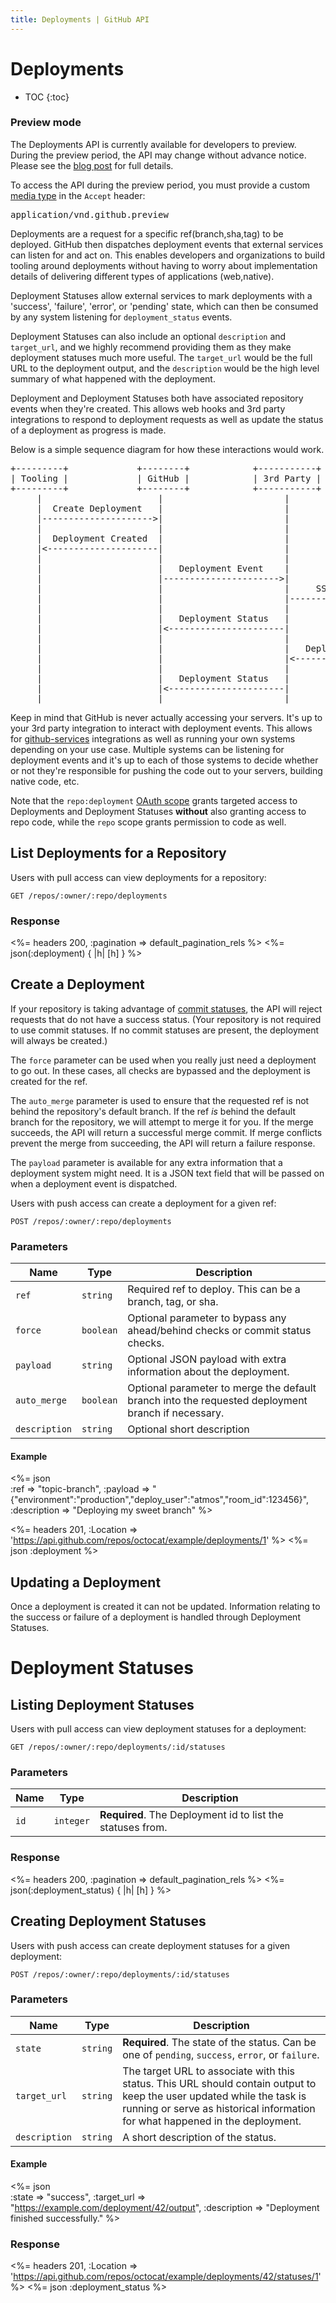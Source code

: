 ```yaml
---
title: Deployments | GitHub API
---
```


# Deployments

* TOC
{:toc}

### Preview mode

<div class="alert">
  <p>
    The Deployments API is currently available for developers to preview.
    During the preview period, the API may change without advance notice.
    Please see the <a href="/changes/2013-12-02-preview-the-new-deployments-api">blog post</a> for full details.
  </p>

  <p>
    To access the API during the preview period, you must provide a custom <a href="/v3/media">media type</a> in the <code>Accept</code> header:
    <pre>application/vnd.github.preview</pre>
  </p>
</div>

Deployments are a request for a specific ref(branch,sha,tag) to be deployed.
GitHub then dispatches deployment events that external services can listen for
and act on. This enables developers and organizations to build tooling around
deployments without having to worry about implementation details of delivering
different types of applications (web,native).

Deployment Statuses allow external services to mark deployments with a
'success', 'failure', 'error', or 'pending' state, which can then be consumed
by any system listening for `deployment_status` events.

Deployment Statuses can also include an optional `description` and `target_url`, and
we highly recommend providing them as they make deployment statuses much more
useful. The `target_url` would be the full URL to the deployment output, and
the `description` would be the high level summary of what happened with the
deployment.

Deployment and Deployment Statuses both have associated repository events when
they're created. This allows web hooks and 3rd party integrations to respond to
deployment requests as well as update the status of a deployment as progress is
made.

Below is a simple sequence diagram for how these interactions would work.

<pre>
+---------+             +--------+            +-----------+        +-------------+
| Tooling |             | GitHub |            | 3rd Party |        | Your Server |
+---------+             +--------+            +-----------+        +-------------+
     |                      |                       |                     |
     |  Create Deployment   |                       |                     |
     |--------------------->|                       |                     |
     |                      |                       |                     |
     |  Deployment Created  |                       |                     |
     |<---------------------|                       |                     |
     |                      |                       |                     |
     |                      |   Deployment Event    |                     |
     |                      |---------------------->|                     |
     |                      |                       |     SSH+Deploys     |
     |                      |                       |-------------------->|
     |                      |                       |                     |
     |                      |   Deployment Status   |                     |
     |                      |<----------------------|                     |
     |                      |                       |                     |
     |                      |                       |   Deploy Completed  |
     |                      |                       |<--------------------|
     |                      |                       |                     |
     |                      |   Deployment Status   |                     |
     |                      |<----------------------|                     |
     |                      |                       |                     |
</pre>

Keep in mind that GitHub is never actually accessing your servers. It's up to
your 3rd party integration to interact with deployment events.
This allows for [github-services](https://github.com/github/github-services)
integrations as well as running your own systems depending on your use case.
Multiple systems can be listening for deployment events and it's up to each of
those systems to decide whether or not they're responsible for pushing the code
out to your servers, building native code, etc.

Note that the `repo:deployment` [OAuth scope](/v3/oauth/#scopes) grants
targeted access to Deployments and Deployment Statuses **without** also
granting access to repo code, while the `repo` scope grants permission to code
as well.

## List Deployments for a Repository

Users with pull access can view deployments for a repository:

    GET /repos/:owner/:repo/deployments

### Response

<%= headers 200, :pagination => default_pagination_rels %>
<%= json(:deployment) { |h| [h] } %>

## Create a Deployment

If your repository is taking advantage of [commit statuses](/v3/repos/statuses),
the API will reject requests that do not have a success status. (Your repository
is not required to use commit statuses. If no commit statuses are present, the
deployment will always be created.)

The `force` parameter can be used when you really just need a deployment to go
out. In these cases, all checks are bypassed and the deployment is created for
the ref.

The `auto_merge` parameter is used to ensure that the requested ref is not
behind the repository's default branch. If the ref *is* behind the default
branch for the repository, we will attempt to merge it for you. If the merge
succeeds, the API will return a successful merge commit. If merge conflicts
prevent the merge from succeeding, the API will return a failure response.

The `payload` parameter is available for any extra information that a
deployment system might need. It is a JSON text field that will be passed on
when a deployment event is dispatched.

Users with push access can create a deployment for a given ref:

    POST /repos/:owner/:repo/deployments

### Parameters

Name | Type | Description
-----|------|--------------
`ref`|`string`| Required ref to deploy. This can be a branch, tag, or sha.
`force`|`boolean`| Optional parameter to bypass any ahead/behind checks or commit status checks.
`payload`|`string` | Optional JSON payload with extra information about the deployment.
`auto_merge`|`boolean`| Optional parameter to merge the default branch into the requested deployment branch if necessary.
`description`|`string` | Optional short description

#### Example

<%= json \
  :ref           => "topic-branch",
  :payload       => "{\"environment\":\"production\",\"deploy_user\":\"atmos\",\"room_id\":123456}",
  :description   => "Deploying my sweet branch"
%>

<%= headers 201,
      :Location =>
'https://api.github.com/repos/octocat/example/deployments/1' %>
<%= json :deployment %>

## Updating a Deployment

Once a deployment is created it can not be updated. Information relating to the
success or failure of a deployment is handled through Deployment Statuses.

# Deployment Statuses

## Listing Deployment Statuses

Users with pull access can view deployment statuses for a deployment:

    GET /repos/:owner/:repo/deployments/:id/statuses

### Parameters

Name | Type | Description
-----|------|--------------
`id` |`integer`| **Required**. The Deployment id to list the statuses from.


### Response

<%= headers 200, :pagination => default_pagination_rels %>
<%= json(:deployment_status) { |h| [h] } %>

## Creating Deployment Statuses

Users with push access can create deployment statuses for a given deployment:

    POST /repos/:owner/:repo/deployments/:id/statuses

### Parameters

Name | Type | Description
-----|------|--------------
`state`|`string` | **Required**. The state of the status. Can be one of `pending`, `success`, `error`, or `failure`.
`target_url`|`string` | The target URL to associate with this status.  This URL should contain output to keep the user updated while the task is running or serve as historical information for what happened in the deployment.
`description`|`string` | A short description of the status.

#### Example

<%= json \
  :state       => "success",
  :target_url  => "https://example.com/deployment/42/output",
  :description => "Deployment finished successfully."
%>

### Response

<%= headers 201,
      :Location =>
'https://api.github.com/repos/octocat/example/deployments/42/statuses/1' %>
<%= json :deployment_status %>
